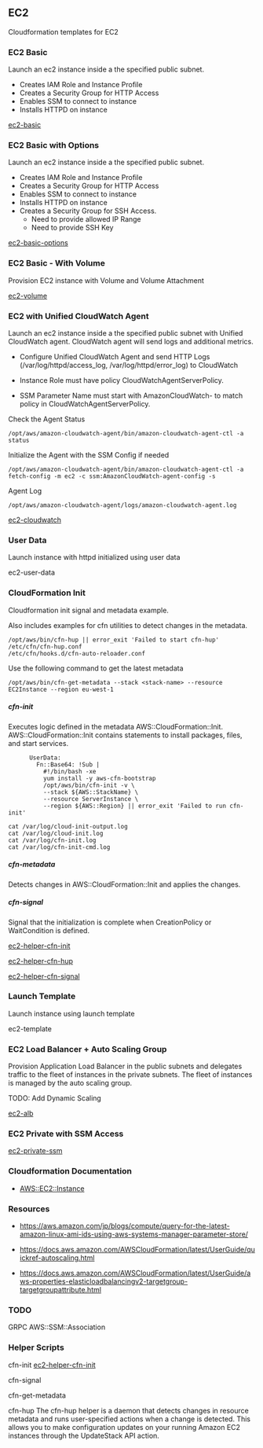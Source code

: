 ## EC2 

Cloudformation templates for EC2

### EC2 Basic

Launch an ec2 instance inside a the specified public subnet. 

- Creates IAM Role and Instance Profile
- Creates a Security Group for HTTP Access
- Enables SSM to connect to instance
- Installs HTTPD on instance

[ec2-basic](./ec2-basic.yaml)



### EC2 Basic with Options

Launch an ec2 instance inside a the specified public subnet. 

- Creates IAM Role and Instance Profile
- Creates a Security Group for HTTP Access
- Enables SSM to connect to instance
- Installs HTTPD on instance
- Creates a Security Group for SSH Access. 
    - Need to provide allowed IP Range
    - Need to provide SSH Key

[ec2-basic-options](./ec2-basic-options.yaml)

### EC2 Basic - With Volume

Provision EC2 instance with Volume and Volume Attachment

[ec2-volume](ec2-volume.yaml)

### EC2 with Unified CloudWatch Agent

Launch an ec2 instance inside a the specified public subnet with Unified CloudWatch agent.
CloudWatch agent will send logs and additional metrics.

- Configure Unified CloudWatch Agent and send HTTP Logs (/var/log/httpd/access_log, /var/log/httpd/error_log) to CloudWatch

- Instance Role must have policy CloudWatchAgentServerPolicy.
- SSM Parameter Name must start with AmazonCloudWatch- to match policy in CloudWatchAgentServerPolicy.


Check the Agent Status

```
/opt/aws/amazon-cloudwatch-agent/bin/amazon-cloudwatch-agent-ctl -a status
```

Initialize the Agent with the SSM Config if needed

```
/opt/aws/amazon-cloudwatch-agent/bin/amazon-cloudwatch-agent-ctl -a fetch-config -m ec2 -c ssm:AmazonCloudWatch-agent-config -s
```

Agent Log

```
/opt/aws/amazon-cloudwatch-agent/logs/amazon-cloudwatch-agent.log
```

[ec2-cloudwatch](ec2-cloudwatch.yaml)

### User Data

Launch instance with httpd initialized using user data

ec2-user-data

### CloudFormation Init

Cloudformation init signal and metadata example.

Also includes examples for cfn utilities to detect changes in the metadata.

```
/opt/aws/bin/cfn-hup || error_exit 'Failed to start cfn-hup'
/etc/cfn/cfn-hup.conf
/etc/cfn/hooks.d/cfn-auto-reloader.conf
```
Use the following command to get the latest metadata

```
/opt/aws/bin/cfn-get-metadata --stack <stack-name> --resource EC2Instance --region eu-west-1
```

##### cfn-init 
Executes logic defined in the metadata AWS::CloudFormation::Init. AWS::CloudFormation::Init contains statements to install packages, files, and start services.

```(yaml)
      UserData:
        Fn::Base64: !Sub |
          #!/bin/bash -xe
          yum install -y aws-cfn-bootstrap
          /opt/aws/bin/cfn-init -v \
          --stack ${AWS::StackName} \
          --resource ServerInstance \
          --region ${AWS::Region} || error_exit 'Failed to run cfn-init'
```

```
cat /var/log/cloud-init-output.log
cat /var/log/cloud-init.log
cat /var/log/cfn-init.log
cat /var/log/cfn-init-cmd.log
```

##### cfn-metadata
Detects changes in AWS::CloudFormation::Init and applies the changes.

##### cfn-signal
Signal that the initialization is complete when CreationPolicy or WaitCondition is defined.

[ec2-helper-cfn-init](ec2-helper-cfn-init.yaml)

[ec2-helper-cfn-hup](ec2-helper-cfn-hup.yaml)

[ec2-helper-cfn-signal](ec2-helper-cfn-signal.yaml)

### Launch Template

Launch instance using launch template

ec2-template

### EC2 Load Balancer + Auto Scaling Group

Provision Application Load Balancer in the public subnets and delegates traffic to the fleet of instances in the private subnets. The fleet of instances is managed by the auto scaling group.

TODO: Add Dynamic Scaling

[ec2-alb](./ec2-alb.yaml)

### EC2 Private with SSM Access

[ec2-private-ssm](ec2-private-ssm.yaml)


### Cloudformation Documentation

- [AWS::EC2::Instance](https://docs.aws.amazon.com/AWSCloudFormation/latest/UserGuide/aws-properties-ec2-instance.html)


### Resources

- https://aws.amazon.com/jp/blogs/compute/query-for-the-latest-amazon-linux-ami-ids-using-aws-systems-manager-parameter-store/

- https://docs.aws.amazon.com/AWSCloudFormation/latest/UserGuide/quickref-autoscaling.html

- https://docs.aws.amazon.com/AWSCloudFormation/latest/UserGuide/aws-properties-elasticloadbalancingv2-targetgroup-targetgroupattribute.html

### TODO
GRPC
AWS::SSM::Association




### Helper Scripts

cfn-init
[ec2-helper-cfn-init](ec2-helper-cfn-init.yaml)

cfn-signal

cfn-get-metadata

cfn-hup
The cfn-hup helper is a daemon that detects changes in resource metadata and runs user-specified actions when a change is detected. This allows you to make configuration updates on your running Amazon EC2 instances through the UpdateStack API action.
